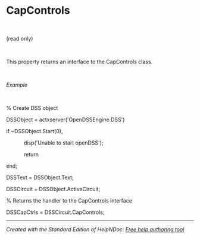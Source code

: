 # CapControls

&nbsp;

(read only)

&nbsp;

This property returns an interface to the CapControls class.

&nbsp;

*Example*

&nbsp;

% Create DSS object

DSSObject = actxserver('OpenDSSEngine.DSS')

if ~DSSObject.Start(0),

&nbsp; &nbsp; &nbsp; &nbsp; &nbsp; &nbsp; disp('Unable to start openDSS');

&nbsp; &nbsp; &nbsp; &nbsp; &nbsp; &nbsp; return

end;

DSSText = DSSObject.Text;

DSSCircuit = DSSObject.ActiveCircuit;

% Returns the handler to the CapControls interface

DSSCapCtrls = DSSCircuit.CapControls;

***
_Created with the Standard Edition of HelpNDoc: [Free help authoring tool](<https://www.helpndoc.com/help-authoring-tool>)_
